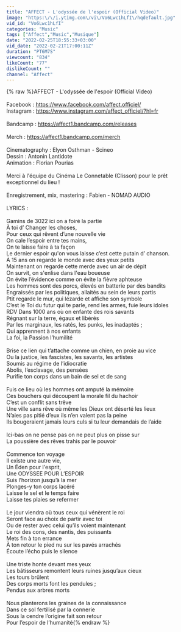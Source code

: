 ```yaml
---
title: "AFFECT - L'odyssée de l'espoir (Official Video)"
image: "https:\/\/i.ytimg.com\/vi\/Vo6Lwc1hLfI\/hqdefault.jpg"
vid_id: "Vo6Lwc1hLfI"
categories: "Music"
tags: ["Affect","Music","Musique"]
date: "2022-02-25T18:55:33+03:00"
vid_date: "2022-02-21T17:00:11Z"
duration: "PT6M7S"
viewcount: "834"
likeCount: "77"
dislikeCount: ""
channel: "Affect"
---
```

{% raw %}AFFECT - L'odyssée de l'espoir (Official Video)<br /><br />Facebook : <a rel="nofollow" target="blank" href="https://www.facebook.com/affect.officiel/">https://www.facebook.com/affect.officiel/</a><br />Instagram : <a rel="nofollow" target="blank" href="https://www.instagram.com/affect_officiel/?hl=fr">https://www.instagram.com/affect_officiel/?hl=fr</a><br /><br />Bandcamp : <a rel="nofollow" target="blank" href="https://affect1.bandcamp.com/releases">https://affect1.bandcamp.com/releases</a><br /><br />Merch : <a rel="nofollow" target="blank" href="https://affect1.bandcamp.com/merch">https://affect1.bandcamp.com/merch</a><br /><br />Cinematography : Elyon Osthman - Scineo<br />Dessin : Antonin Lantidote<br />Animation : Florian Pourias <br /><br />Merci à l'équipe du Cinéma Le Connetable (Clisson) pour le prêt exceptionnel du lieu !<br /><br />Enregistrement, mix, mastering : Fabien - NOMAD AUDIO<br /><br />LYRICS : <br /><br />Gamins de 3022 ici on a foiré la partie<br />À toi d’ Changer les choses,<br />Pour ceux qui rêvent d’une nouvelle vie<br />On cale l’espoir entre tes mains,<br />On te laisse faire à ta façon<br />Le dernier espoir qu'on vous laisse c’est cette putain d’ chanson.<br />À 15 ans on regarde le monde avec des yeux petits<br />Maintenant on regarde cette merde avec un air de dépit<br />On survit, on s'enlise dans l'eau boueuse<br />On évite l’évidence comme on évite la fièvre aphteuse<br />Les hommes sont des porcs, élevés en batterie par des bandits<br />Engraissés par les politiques, allaités au sein de leurs partis<br />Ptit regarde le mur, qui lézarde et affiche son symbole<br />C’est le Toi du futur qui te parle, rend les armes, fuie leurs idoles<br />RDV Dans 1000 ans où on enfante des rois savants <br />Régnant sur la terre, égaux et libérés<br />Par les marginaux, les ratés, les punks, les inadaptés ;<br />Qui apprennent à nos enfants<br />La foi, la Passion l’humilité<br /><br />Brise ce lien qui t’attache comme un chien, en proie au vice<br />Ou la justice, les fascistes, les savants, les artistes<br />Soumis au régime de l’idiocratie<br />Abolis, l’esclavage, des pensées<br />Purifie ton corps dans un bain de sel et de sang<br /><br />Fuis ce lieu où les hommes ont amputé la mémoire<br />Ces bouchers qui découpent la morale fil du hachoir<br />C’est un conflit sans trêve<br />Une ville sans rêve où même les Dieux ont déserté les lieux<br />N’aies pas pitié d’eux ils n’en valent pas la peine<br />Ils bougeraient jamais leurs culs si tu leur demandais de l’aide<br /><br />Ici-bas on ne pense pas on ne peut plus on pisse sur<br />La poussière des rêves trahis par le pouvoir<br /><br />Commence ton voyage<br />Il existe une autre vie,<br />Un Éden pour l'esprit,<br />Une ODYSSEE POUR L’ESPOIR<br />Suis l’horizon jusqu’à la mer<br />Plonges-y ton corps lacéré<br />Laisse le sel et le temps faire<br />Laisse tes plaies se refermer<br /><br />Le jour viendra où tous ceux qui vénèrent le roi<br />Seront face au choix de partir avec toi<br />Ou de rester avec celui qu’ils voient maintenant<br />Le roi des cons, des nantis, des puissants<br />Mets fin à ton errance<br />À ton retour le pied nu sur les pavés arrachés<br />Écoute l’écho puis le silence<br /><br />Une triste honte devant mes yeux<br />Les bâtisseurs remontent leurs ruines jusqu’aux cieux<br />Les tours brûlent<br />Des corps morts font les pendules ;<br />Pendus aux arbres morts<br /><br />Nous planterons les graines de la connaissance<br />Dans ce sol fertilisé par la connerie<br />Sous la cendre l’origine fait son retour<br />Pour l’espoir de l’humanité{% endraw %}
